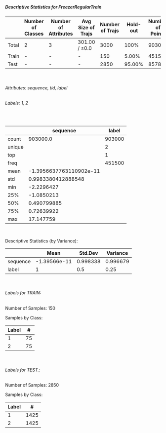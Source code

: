 ##### Descriptive Statistics for FreezerRegularTrain


|       |   Number of Classes |   Number of Attributes |   Avg Size of Trajs |   Number of Trajs | Hold-out   |   Number of Points |   Longest Size |   Shortest Size |
|-------|---------------------|------------------------|---------------------|-------------------|------------|--------------------|----------------|-----------------|
| Total | 2                   | 3                      | 301.00 / ±0.0       | 3000              | 100%       |             903000 |            301 |             301 |
| Train | -                   | -                      | -                   | 150               | 5.00%      |              45150 |            301 |             301 |
| Test  | -                   | -                      | -                   | 2850              | 95.00%     |             857850 |            301 |             301 |

&nbsp;

###### Attributes: sequence, tid, label


###### Labels: 1, 2

&nbsp;

|        | sequence                | label   |
|--------|-------------------------|---------|
| count  | 903000.0                | 903000  |
| unique |                         | 2       |
| top    |                         | 1       |
| freq   |                         | 451500  |
| mean   | -1.3956637763110902e-11 |         |
| std    | 0.9983380412888548      |         |
| min    | -2.2296427              |         |
| 25%    | -1.0850213              |         |
| 50%    | 0.490799885             |         |
| 75%    | 0.72639922              |         |
| max    | 17.147759               |         |

&nbsp;

Descriptive Statistics (by Variance): 


|          |         Mean |   Std.Dev |   Variance |
|----------|--------------|-----------|------------|
| sequence | -1.39566e-11 |  0.998338 |   0.996679 |
| label    |  1           |  0.5      |   0.25     |

&nbsp;

###### Labels for TRAIN:


Number of Samples: 150
Samples by Class:
|   Label |   # |
|---------|-----|
|       1 |  75 |
|       2 |  75 |

&nbsp;

###### Labels for TEST.:


Number of Samples: 2850
Samples by Class:
|   Label |    # |
|---------|------|
|       1 | 1425 |
|       2 | 1425 |